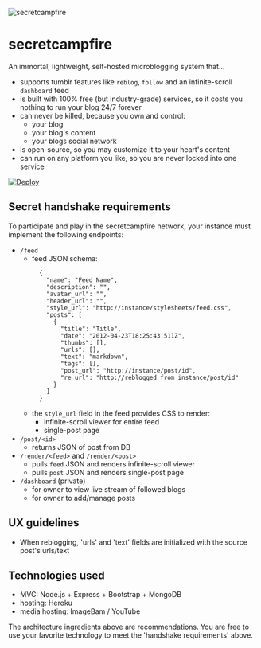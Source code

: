 ![secretcampfire](http://assets.innbetweenworlds.com/media/campfire/glowingForest.jpg)

# secretcampfire

An immortal, lightweight, self-hosted microblogging system that...
- supports tumblr features like `reblog`, `follow` and an infinite-scroll `dashboard` feed
- is built with 100% free (but industry-grade) services, so it costs you nothing to run your blog 24/7 forever
- can never be killed, because you own and control:
  - your blog
  - your blog's content 
  - your blogs social network
- is open-source, so you may customize it to your heart's content
- can run on any platform you like, so you are never locked into one service

[![Deploy](https://www.herokucdn.com/deploy/button.png)](https://heroku.com/deploy)

## Secret handshake requirements
To participate and play in the secretcampfire network, your instance must implement the following endpoints:
  - `/feed`
    - feed JSON schema:
      ```
        {
          "name": "Feed Name",
          "description": "",
          "avatar_url": "",
          "header_url": "",
          "style_url": "http://instance/stylesheets/feed.css",
          "posts": [
            {
              "title": "Title",
              "date": "2012-04-23T18:25:43.511Z",
              "thumbs": [],
              "urls": [],
              "text": "markdown",
              "tags": [],
              "post_url": "http://instance/post/id",
              "re_url": "http://reblogged_from_instance/post/id"
            }
          ]
        }
      ```
    - the `style_url` field in the feed provides CSS to render:
      - infinite-scroll viewer for entire feed
      - single-post page
  - `/post/<id>`
    - returns JSON of post from DB
  - `/render/<feed>` and `/render/<post>`
    - pulls `feed` JSON and renders infinite-scroll viewer
    - pulls `post` JSON and renders single-post page
  - `/dashboard` (private)
    - for owner to view live stream of followed blogs
    - for owner to add/manage posts

## UX guidelines
  - When reblogging, 'urls' and 'text' fields are initialized with the source post's urls/text

## Technologies used
  - MVC: Node.js + Express + Bootstrap + MongoDB
  - hosting: Heroku
  - media hosting: ImageBam / YouTube

The architecture ingredients above are recommendations. You are free to use your favorite technology to meet the 'handshake requirements' above.
